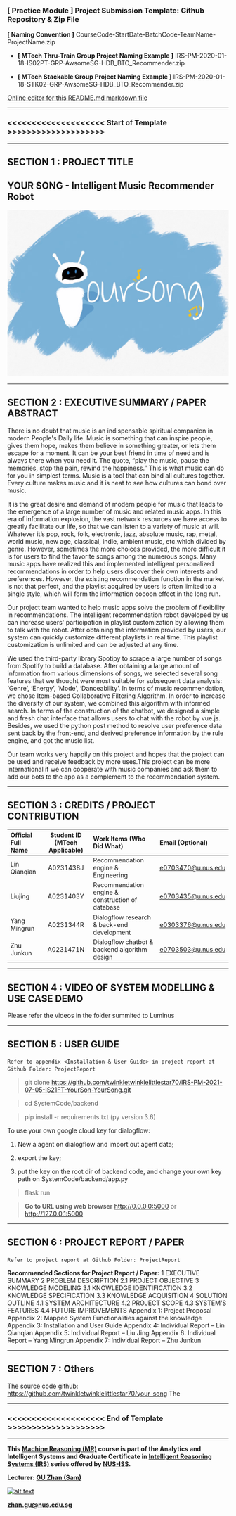﻿### [ Practice Module ] Project Submission Template: Github Repository & Zip File

**[ Naming Convention ]** CourseCode-StartDate-BatchCode-TeamName-ProjectName.zip

* **[ MTech Thru-Train Group Project Naming Example ]** IRS-PM-2020-01-18-IS02PT-GRP-AwsomeSG-HDB_BTO_Recommender.zip

* **[ MTech Stackable Group Project Naming Example ]** IRS-PM-2020-01-18-STK02-GRP-AwsomeSG-HDB_BTO_Recommender.zip

[Online editor for this README.md markdown file](https://pandao.github.io/editor.md/en.html "pandao")

---

### <<<<<<<<<<<<<<<<<<<< Start of Template >>>>>>>>>>>>>>>>>>>>

---

## SECTION 1 : PROJECT TITLE
## YOUR SONG - Intelligent Music Recommender Robot

<img src="SystemCode/frontend/src/assets/banner.jpg" />

---

## SECTION 2 : EXECUTIVE SUMMARY / PAPER ABSTRACT
There is no doubt that music is an indispensable spiritual companion in modern People's Daily life. Music is something that can inspire people, gives them hope, makes them believe in something greater, or lets them escape for a moment. It can be your best friend in time of need and is always there when you need it. The quote, “play the music, pause the memories, stop the pain, rewind the happiness.” This is what music can do for you in simplest terms. Music is a tool that can bind all cultures together. Every culture makes music and it is neat to see how cultures can bond over music.


It is the great desire and demand of modern people for music that leads to the emergence of a large number of music and related music apps. In this era of information explosion, the vast network resources we have access to greatly facilitate our life, so that we can listen to a variety of music at will. Whatever it’s pop, rock, folk, electronic, jazz, absolute music, rap, metal, world music, new age, classical, indie, ambient music, etc.which divided by genre. However, sometimes the more choices provided, the more difficult it is for users to find the favorite songs among the numerous songs. Many music apps have realized this and implemented intelligent personalized recommendations in order to help users discover their own interests and preferences. However, the existing recommendation function in the market is not that perfect, and the playlist acquired by users is often limited to a single style, which will form the information cocoon effect in the long run.


Our project team wanted to help music apps solve the problem of flexibility in recommendations. The intelligent recommendation robot developed by us can increase users' participation in playlist customization by allowing them to talk with the robot. After obtaining the information provided by users, our system can quickly customize different playlists in real time. This playlist customization is unlimited and can be adjusted at any time.


We used the third-party library Spotipy to scrape a large number of songs from Spotify to build a database. After obtaining a large amount of information from various dimensions of songs, we selected several song features that we thought were most suitable for subsequent data analysis: ‘Genre’, ‘Energy’, ‘Mode’, ‘Danceability’. In terms of music recommendation, we chose Item-based Collaborative Filtering Algorithm. In order to increase the diversity of our system, we combined this algorithm with informed search. In terms of the construction of the chatbot, we designed a simple and fresh chat interface that allows users to chat with the robot by vue.js. Besides, we used the python post method to resolve user preference data sent back by the front-end, and derived preference information by the rule engine, and got the music list.


Our team works very happily on this project and hopes that the project can be used and receive feedback by more uses.This project can be more international if we can cooperate with music companies and ask them to add our bots to the app as a complement to the recommendation system.


---

## SECTION 3 : CREDITS / PROJECT CONTRIBUTION

| Official Full Name  | Student ID (MTech Applicable)  | Work Items (Who Did What) | Email (Optional) |
| :------------ |:---------------:| :-----| :-----|
| Lin Qianqian | A0231438J | Recommendation engine & Engineering | e0703470@u.nus.edu |
| Liujing | A0231403Y | Recommendation engine & construction of database| e0703435@u.nus.edu |
| Yang Mingrun | A0231344R | Dialogflow research & back-end development| e0303376@u.nus.edu |
| Zhu Junkun | A0231471N | Dialogflow chatbot &  backend algorithm design | e0703503@u.nus.edu |

---

## SECTION 4 : VIDEO OF SYSTEM MODELLING & USE CASE DEMO

Please refer the videos in the folder summited to Luminus

---

## SECTION 5 : USER GUIDE

`Refer to appendix <Installation & User Guide> in project report at Github Folder: ProjectReport`


> git clone https://github.com/twinkletwinklelittlestar70/IRS-PM-2021-07-05-IS21FT-YourSon-YourSong.git

> cd SystemCode/backend

> pip install -r requirements.txt (py version 3.6)

To use your own google cloud key for dialogflow:

1. New a agent on dialogflow and import out agent data;

2. export the key;

3. put the key on the root dir of backend code, and change your own key path on SystemCode/backend/app.py

> flask run

> **Go to URL using web browser** http://0.0.0.0:5000 or http://127.0.0.1:5000

---
## SECTION 6 : PROJECT REPORT / PAPER

`Refer to project report at Github Folder: ProjectReport`

**Recommended Sections for Project Report / Paper:**
1 EXECUTIVE SUMMARY
2 PROBLEM DESCRIPTION
2.1 PROJECT OBJECTIVE
3 KNOWLEDGE MODELING
3.1 KNOWLEDGE IDENTIFICATION
3.2 KNOWLEDGE SPECIFICATION 
3.3 KNOWLEDGE ACQUISITION
4 SOLUTION OUTLINE 
4.1 SYSTEM ARCHITECTURE
4.2 PROJECT SCOPE 
4.3 SYSTEM'S FEATURES 
4.4 FUTURE IMPROVEMENTS
Appendix 1: Project Proposal
Appendix 2: Mapped System Functionalities against the knowledge
Appendix 3: Installation and User Guide
Appendix 4: Individual Report – Lin Qianqian
Appendix 5: Individual Report – Liu Jing
Appendix 6: Individual Report – Yang Mingrun
Appendix 7: Individual Report – Zhu Junkun

---
## SECTION 7 : Others

The source code github: https://github.com/twinkletwinklelittlestar70/your_song
The 

---

### <<<<<<<<<<<<<<<<<<<< End of Template >>>>>>>>>>>>>>>>>>>>

---

**This [Machine Reasoning (MR)](https://www.iss.nus.edu.sg/executive-education/course/detail/machine-reasoning "Machine Reasoning") course is part of the Analytics and Intelligent Systems and Graduate Certificate in [Intelligent Reasoning Systems (IRS)](https://www.iss.nus.edu.sg/stackable-certificate-programmes/intelligent-systems "Intelligent Reasoning Systems") series offered by [NUS-ISS](https://www.iss.nus.edu.sg "Institute of Systems Science, National University of Singapore").**

**Lecturer: [GU Zhan (Sam)](https://www.iss.nus.edu.sg/about-us/staff/detail/201/GU%20Zhan "GU Zhan (Sam)")**

[![alt text](https://www.iss.nus.edu.sg/images/default-source/About-Us/7.6.1-teaching-staff/sam-website.tmb-.png "Let's check Sam' profile page")](https://www.iss.nus.edu.sg/about-us/staff/detail/201/GU%20Zhan)

**zhan.gu@nus.edu.sg**
